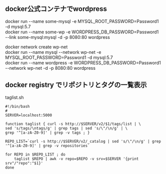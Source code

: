 ## docker公式コンテナでwordpress

docker run --name some-mysql -e MYSQL_ROOT_PASSWORD=Password1 -d mysql:5.7 <br>
docker run --name some-wp -e WORDPRESS_DB_PASSWORD=Password1 --link some-mysql:mysql -d -p 8080:80 wordpress<br>


docker network create wp-net <br>
docker run --name mysql --network wp-net -e MYSQL_ROOT_PASSWORD=Password1 -d mysql:5.7 <br>
docker run --name wordpress -e WORDPRESS_DB_PASSWORD=Password1 --network wp-net -d -p 8080:80 wordpress <br>

## docker registry でリポジトリとタグの一覧表示

taglist.sh

```
#!/bin/bash
#
SERVER=localhost:5000

function taglist { curl -s http://$SERVER/v2/$1/tags/list | \
sed 's/tags/\ntags/g' | grep tags | sed 's/\"/\n/g' | \
grep '^[a-zA-Z0-9]' | grep -v tags ; }

REPO_LIST=`curl -s http://$SERVER/v2/_catalog | sed 's/\"/\n/g' | grep '^[a-zA-Z0-9]' | grep -v repositories`

for REPO in $REPO_LIST ; do
    taglist $REPO | awk -v repo=$REPO -v srv=$SERVER '{print srv"/"repo":"$1}'
done
```
